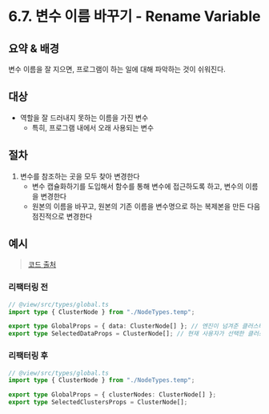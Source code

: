 # 6.7. 변수 이름 바꾸기 - Rename Variable

## 요약 & 배경

변수 이름을 잘 지으면, 프로그램이 하는 일에 대해 파악하는 것이 쉬워진다.

## 대상

- 역할을 잘 드러내지 못하는 이름을 가진 변수
    - 특히, 프로그램 내에서 오래 사용되는 변수

## 절차

1. 변수를 참조하는 곳을 모두 찾아 변경한다
    - 변수 캡슐화하기를 도입해서 함수를 통해 변수에 접근하도록 하고, 변수의 이름을 변경한다
    - 원본의 이름을 바꾸고, 원본의 기존 이름을 변수명으로 하는 복제본을 만든 다음 점진적으로 변경한다

## 예시

> [코드 출처](https://github.com/ooooorobo/githru-vscode-ext/blob/main/packages/view/src/types/global.ts)

### 리팩터링 전

```ts
// @view/src/types/global.ts
import type { ClusterNode } from "./NodeTypes.temp";

export type GlobalProps = { data: ClusterNode[] }; // 엔진이 넘겨준 클러스터 데이터
export type SelectedDataProps = ClusterNode[]; // 현재 사용자가 선택한 클러스터 리스트
```

### 리팩터링 후

```ts
// @view/src/types/global.ts
import type { ClusterNode } from "./NodeTypes.temp";

export type GlobalProps = { clusterNodes: ClusterNode[] };
export type SelectedClustersProps = ClusterNode[];
```
